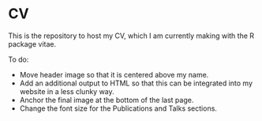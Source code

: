 # CV
This is the repository to host my CV, which I am currently making with the R package vitae. 

To do:
- Move header image so that it is centered above my name. 
- Add an additional output to HTML so that this can be integrated into my website in a less clunky way. 
- Anchor the final image at the bottom of the last page. 
- Change the font size for the Publications and Talks sections. 